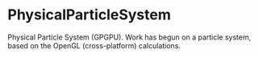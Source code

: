# PhysicalParticleSystem
Physical Particle System (GPGPU).
Work has begun on a particle system, based on the OpenGL (cross-platform) calculations.
